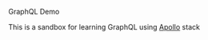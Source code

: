 GraphQL Demo

This is a sandbox for learning GraphQL using [Apollo](https://www.apollographql.com/) stack
